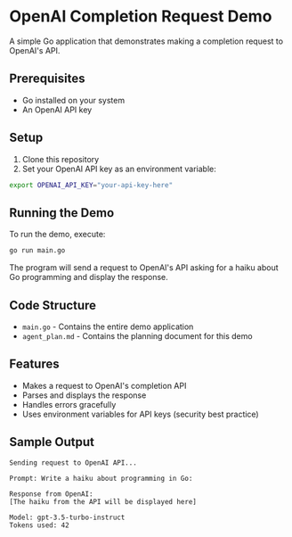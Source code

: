 # OpenAI Completion Request Demo

A simple Go application that demonstrates making a completion request to OpenAI's API.

## Prerequisites

- Go installed on your system
- An OpenAI API key

## Setup

1. Clone this repository
2. Set your OpenAI API key as an environment variable:

```bash
export OPENAI_API_KEY="your-api-key-here"
```

## Running the Demo

To run the demo, execute:

```bash
go run main.go
```

The program will send a request to OpenAI's API asking for a haiku about Go programming and display the response.

## Code Structure

- `main.go` - Contains the entire demo application
- `agent_plan.md` - Contains the planning document for this demo

## Features

- Makes a request to OpenAI's completion API
- Parses and displays the response
- Handles errors gracefully
- Uses environment variables for API keys (security best practice)

## Sample Output

```
Sending request to OpenAI API...

Prompt: Write a haiku about programming in Go:

Response from OpenAI:
[The haiku from the API will be displayed here]

Model: gpt-3.5-turbo-instruct
Tokens used: 42
```
